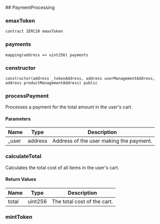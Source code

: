 ﻿﻿## PaymentProcessing


### emaxToken

```solidity
contract IERC20 emaxToken
```

### payments

```solidity
mapping(address => uint256) payments
```

### constructor

```solidity
constructor(address _tokenAddress, address userManagementAddress, address productManagementAddress) public
```







### processPayment

<BonadocsWidget widgetConfigUri="ipfs://bafkreify7dmp673rtgkhldamihokw5pfelg76tnpjwevj2c52utiaxkfte" contract="PaymentProcessing" functionKey="0x8fe123d7" />

Processes a payment for the total amount in the user's cart.



#### Parameters

| Name | Type | Description |
| ---- | ---- | ----------- |
| _user | address | Address of the user making the payment. |


### calculateTotal

<BonadocsWidget widgetConfigUri="ipfs://bafkreify7dmp673rtgkhldamihokw5pfelg76tnpjwevj2c52utiaxkfte" contract="PaymentProcessing" functionKey="0xe2f3d4b5" />

Calculates the total cost of all items in the user's cart.




#### Return Values

| Name | Type | Description |
| ---- | ---- | ----------- |
| total | uint256 | The total cost of the cart. |

### mintToken

<BonadocsWidget widgetConfigUri="ipfs://bafkreify7dmp673rtgkhldamihokw5pfelg76tnpjwevj2c52utiaxkfte" contract="PaymentProcessing" functionKey="0x01173a74" />







